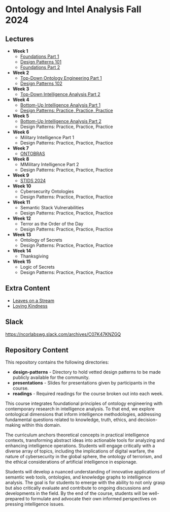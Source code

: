 # Ontology and Intel Analysis Fall 2024

## Lectures

* **Week 1**
  - [Foundations Part 1](https://www.youtube.com/watch?v=1jILnhznzK4)
  - [Design Patterns 101](https://www.youtube.com/watch?v=bQTEaKhhC8Y)
  - [Foundations Part 2](https://www.youtube.com/watch?v=Eorc2s8O4QA&list=PLDpLIEgKNGbMyC42zLl3_c--2CifBz_bu&index=3)
* **Week 2**
  - [Top-Down Ontology Engineering Part 1](https://www.youtube.com/watch?v=7N8oST-pjyE)
  - [Design Patterns 102](https://www.youtube.com/watch?v=dyXC4cMK7-I)
* **Week 3**
  - [Top-Down Intelligence Analysis Part 2](https://www.youtube.com/watch?v=BRb3ffIvHvE)
* **Week 4**
  - [Bottom-Up Intelligence Analysis Part 1](https://www.youtube.com/watch?v=Oeq2HCQQChI&list=PLDpLIEgKNGbMyC42zLl3_c--2CifBz_bu&index=7)
  - [Design Patterns: Practice, Practice, Practice](https://www.youtube.com/watch?v=Jm9Vvhm38n8)
* **Week 5**
  - [Bottom-Up Intelligence Analysis Part 2](https://www.youtube.com/watch?v=BEJknepKICI)
  - Design Patterns: Practice, Practice, Practice
* **Week 6**
  - Military Intelligence Part 1
  - Design Patterns: Practice, Practice, Practice 
* **Week 7**
  - [ONTOBRAS](https://www.inf.ufrgs.br/ontobras/en/17th-seminar-on-ontology-research-in-brazil-ontobras-2024/)
* **Week 8**
  - MMilitary Intelligence Part 2
  - Design Patterns: Practice, Practice, Practice
* **Week 9**
  - [STIDS 2024](https://kadsci.com/stids2024/)
* **Week 10**
  - Cybersecurity Ontologies
  - Design Patterns: Practice, Practice, Practice
* **Week 11**
  - Semantic Stack Vulnerabilities
  - Design Patterns: Practice, Practice, Practice
* **Week 12**
  - Terror as the Order of the Day
  - Design Patterns: Practice, Practice, Practice
* **Week 13**
  - Ontology of Secrets
  - Design Patterns: Practice, Practice, Practice
* **Week 14**
  - Thanksgiving
* **Week 15**
  - Logic of Secrets
  - Design Patterns: Practice, Practice, Practice

## Extra Content
  - [Leaves on a Stream](https://www.youtube.com/watch?v=t0cliLzDjoc&list=PLDpLIEgKNGbMHCPdRvBHhJnLzigvuNvc2)
  - [Loving Kindness](https://www.youtube.com/watch?v=b6YrzjC2nb4&list=PLDpLIEgKNGbMHCPdRvBHhJnLzigvuNvc2&index=2)

## Slack

https://ncorlabswg.slack.com/archives/C07K47KNZGQ

## Repository Content
This repository contains the following directories: 

* **design-patterns** - Directory to hold vetted design patterns to be made publicly available for the community.
* **presentations** - Slides for presentations given by participants in the course. 
* **readings** - Required readings for the course broken out into each week.

This course integrates foundational principles of ontology engineering with contemporary research in intelligence analysis. To that end, we explore ontological dimensions that inform intelligence methodologies, addressing fundamental questions related to knowledge, truth, ethics, and decision-making within this domain.

The curriculum anchors theoretical concepts in practical intelligence contexts, transforming abstract ideas into actionable tools for analyzing and enhancing intelligence operations. Students will engage critically with a diverse array of topics, including the implications of digital warfare, the nature of cybersecurity in the global sphere, the ontology of terrorism, and the ethical considerations of artificial intelligence in espionage.

Students will develop a nuanced understanding of innovative applications of semantic web tools, ontologies, and knowledge graphs to intelligence analysis. The goal is for students to emerge with the ability to not only grasp but also critically evaluate and contribute to ongoing discussions and developments in the field. By the end of the course, students will be well-prepared to formulate and advocate their own informed perspectives on pressing intelligence issues.
